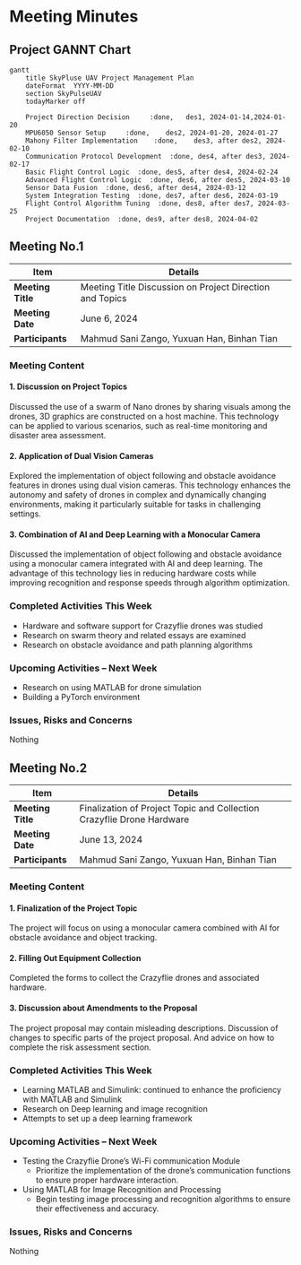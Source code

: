# Meeting Minutes

## Project GANNT Chart

```mermaid
gantt
    title SkyPluse UAV Project Management Plan
    dateFormat  YYYY-MM-DD
    section SkyPulseUAV
	todayMarker off
	
    Project Direction Decision     :done,   des1, 2024-01-14,2024-01-20
    MPU6050 Sensor Setup     :done,    des2, 2024-01-20, 2024-01-27
    Mahony Filter Implementation    :done,    des3, after des2, 2024-02-10
    Communication Protocol Development  :done, des4, after des3, 2024-02-17
    Basic Flight Control Logic  :done, des5, after des4, 2024-02-24
    Advanced Flight Control Logic  :done, des6, after des5, 2024-03-10
    Sensor Data Fusion  :done, des6, after des4, 2024-03-12
    System Integration Testing  :done, des7, after des6, 2024-03-19
    Flight Control Algorithm Tuning  :done, des8, after des7, 2024-03-25
    Project Documentation  :done, des9, after des8, 2024-04-02
```

## Meeting No.1

| Item              | Details              |
| ----------------- | -------------------- |
| **Meeting Title** | Meeting Title	Discussion on Project Direction and Topics |
| **Meeting Date**  | June 6, 2024 |
| **Participants**  | Mahmud Sani Zango, Yuxuan Han, Binhan Tian  |

### Meeting Content

#### 1. Discussion on Project Topics
Discussed the use of a swarm of Nano drones by sharing visuals among the drones, 3D graphics are constructed on a host machine. This technology can be applied to various scenarios, such as real-time monitoring and disaster area assessment. 

#### 2.	Application of Dual Vision Cameras

Explored the implementation of object following and obstacle avoidance features in drones using dual vision cameras. This technology enhances the autonomy and safety of drones in complex and dynamically changing environments, making it particularly suitable for tasks in challenging settings. 

#### 3.	Combination of AI and Deep Learning with a Monocular Camera

Discussed the implementation of object following and obstacle avoidance using a monocular camera integrated with AI and deep learning. The advantage of this technology lies in reducing hardware costs while improving recognition and response speeds through algorithm optimization. 

### Completed Activities This Week

- Hardware and software support for Crazyflie drones was studied
- Research on swarm theory and related essays are examined
- Research on obstacle avoidance and path planning algorithms

### Upcoming Activities – Next Week

- Research on using MATLAB for drone simulation
- Building a PyTorch environment

### Issues, Risks and Concerns

Nothing

## Meeting No.2

| Item     | Details              |
| -------- | -------------------- |
| **Meeting Title** | Finalization of Project Topic and Collection Crazyflie Drone Hardware |
| **Meeting Date**  | June 13, 2024 |
| **Participants**  | Mahmud Sani Zango, Yuxuan Han, Binhan Tian |

### Meeting Content

#### 1. Finalization of the Project Topic 
The project will focus on using a monocular camera combined with AI for obstacle avoidance and object tracking. 

#### 2. Filling Out Equipment Collection
Completed the forms to collect the Crazyflie drones and associated hardware. 

#### 3. Discussion about Amendments to the Proposal
The project proposal may contain misleading descriptions. Discussion of changes to specific parts of the project proposal. And advice on how to complete the risk assessment section. 

### Completed Activities This Week

- Learning MATLAB and Simulink: continued to enhance the proficiency with MATLAB and Simulink
- Research on Deep learning and image recognition
- Attempts to set up a deep learning framework

### Upcoming Activities – Next Week

- Testing the Crazyflie Drone’s Wi-Fi communication Module
    - Prioritize the implementation of the drone’s communication functions to ensure proper hardware interaction. 
- Using MATLAB for Image Recognition and Processing
    - Begin testing image processing and recognition algorithms to ensure their effectiveness and accuracy. 

### Issues, Risks and Concerns

Nothing